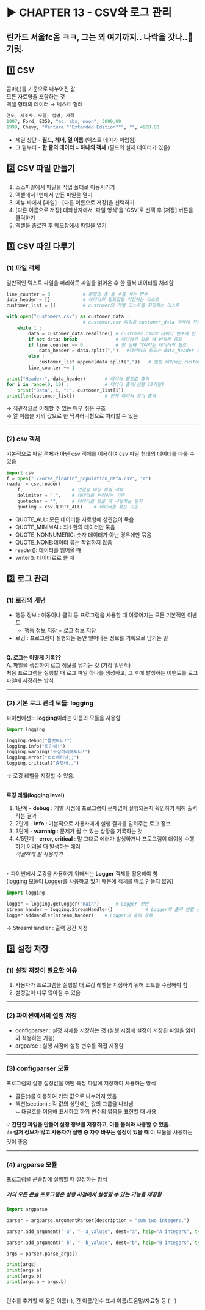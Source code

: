 # ▶ CHAPTER 13 - CSV와 로그 관리
## 린가드 서울fc옴 ㅋㅋ, 그는 외 여기까지.. 나락을 갓나..🤟 기릿.

## 1️⃣ CSV
콤마(,)를 기준으로 나누어진 값
<br> 모든 자료형을 포함하는 것
<br> 엑셀 형태의 데이터 → 텍스트 형태

```python
연도, 제조사, 모델, 설명, 가격
1997, Ford, E350, "ac, abs, moon", 3000.00
1999, Chevy, "Venture ""Extended Edition""", "", 4900.00
```
* 제일 상단 - **필드, 헤더, 열 이름** (텍스트 데이가 이렵됨)
* 그 밑부터 - **한 줄의 데이터 = 하나의 객체** (필드의 실제 데이터가 있음)

## 2️⃣ CSV 파일 만들기
1. 소스파일에서 파일을 작업 폴더로 이동시키기
2. 엑셀에서 1번에서 만든 파일을 열기
3. 메뉴 바에서 [파일] - [다른 이름으로 저장]을 선택하기
4. [다른 이름으로 저장] 대화상자에서 '파일 형식'을 'CSV'로 선택 후 [저장] 버튼을 클릭하기
5. 엑셀을 종료한 후 메모장에서 파일을 열기

## 3️⃣ CSV 파일 다루기
### (1) 파일 객체
일반적인 텍스트 파일을 퍼리하듯 파일을 읽어온 후 한 줄씩 데이터를 처리함

```python
line_counter = 0            # 파일의 총 줄 수를 세는 변수
data_header = []            # 데이터의 필드값을 저장하는 리스트
customer_list = []          # customer의 개별 리스트를 저장하는 리스트

with open("customers.csv") as customer_data :
                            # customer.csv 파일을 customer_data 객체에 저장
    while 1 :
        data = customer_data.readline() # customer.csv의 데이터 변수에 한 줄씩 저장
        if not data: break              # 데이터가 없을 때 반복문 종료
        if line_counter == 0 :          # 첫 번째 데이터는 데이터의 필드
            data_header = data.split(",")   #데이터의 필드는 data_header 리스트에 저장, 데이터 저장 시 "," 분리
        else :
            customer_list.append(data.split(","))   # 일반 데이터는 customer_list 객체 저장, 데이터 저장 시 ","로 분리
        line_counter += 1

print("Header:", data_header)       # 데이터 필드값 출력
for i in range(0, 10) :             # 데이터 출력(샘플 10개만)
    print("Data", i, ":", customer_list[i])
print(len(customer_list))           # 전체 데이터 크기 출력
```
→ 직관적으로 이해할 수 있는 매우 쉬운 구조
<br> → 열 이름을 키의 값으로 한 딕셔러니형으로 처리할 수 있음
<hr>

### (2) csv 객체
기본적으로 파일 객체가 아닌 csv 객체를 이용하여 csv 파일 형태의 데이터를 다룰 수 있음

```python
import csv
f = open("./korea_floatinf_population_data.csv", "r")
reader = csv.reader(
    f,                  # 연결할 대상 파일 객페
    delimiter = ",",    # 데이터를 분리하는 기준
    quotechar = "",     # 데이터를 묶을 때 사용하는 문자
    quoting = csv.QUOTE_ALL)    # 데이터를 묶는 기준
```
* QUOTE_ALL: 모든 데이터를 자료형에 상관없이 묶음
* QUOTE_MINIMAL: 최소한의 데이터만 묶음
* QUOTE_NONNUMERIC: 숫자 데이터가 아닌 경우에만 묶음 
* QUOTE_NONE:데이터 묶는 작업하지 않음
* reader(): 데이터를 읽어올 때
* writer(): 데이터르르 쓸 때 

## 2️⃣ 로그 관리
### (1) 로깅의 개념
* 행동 정보 : 이동이나 클릭 등 프로그램을 사용할 때 이루어지는 모든 기본적인 이벤트
    * 행동 정보 저장 = 로그 정보 저장
* 로깅 : 프로그램이 실행되는 동안 일어나는 정보를 기록으로 남기는 일

<br> **Q. 로그는 어떻게 기록??**
<br> A. 파일을 생성하여 로그 정보를 남기는 것 (가장 일반적)
<br> 처음 프로그램을 실행할 때 로그 파일 하나를 생성하고, 그 후에 발생하는 이벤트를 로그 파일에 저장하는 방식
<hr>

### (2) 기본 로그 관리 모듈: logging
파이썬에선느 **logging**이라는 이름의 모듈을 사용함

```python
import logging

logging.debug("틀렷짜나!")
logging.info("화긴해!")
logging.warning("쪼심하래해짜나!")
logging.error("ㄷㄷ에러남;;")
logging.critical("즁댓네..")
```
→ 로깅 레벨을 지정할 수 있음. 

<br> **로깅 레벨(logging level)**
1. 1단계 - **debug** : 개발 시점에 프로그램이 문제없이 실행되는지 확인하기 위해 출력하는 결과
2. 2단계 - **info** : 기본적으로 사용자에게 실행 결과를 알려주는 로그 정보
3. 3단계 - **warnnig** : 문제가 될 수 있는 상황을 기록하는 것
4. 4/5단계 - **error, critical** : 말 그대로 에러가 발생하거나 프로그램이 더이상 수행하기 어려울 때 발생하는 에러
<br> *적절하게 잘 사용하기*

<br> ‣ 파이썬에서 로깅을 사용하기 위해서는 **Logger** 객체를 활용해야 함
<br> (logging 모듈이 Logger를 사용하고 있기 때문에 객체를 따로 만들지 않음)

```python
import logging

logger = logging.getLogger("main")      # Logger 선언
stream_hander = logging.StreamHandler()            # Logger의 출력 방법 선언
logger.addHandler(stream_hander)    # Logger의 출력 등록
```
→ StreamHandler : 출력 공간 지정

## 3️⃣ 설정 저장
### (1) 설정 저장이 필요한 이유
1. 사용자가 프로그램을 실행할 대 로깅 레벨을 지정하기 위해 코드를 수정해야 함
2. 설정값이 너무 많아질 수 있음
<hr>

### (2) 파이썬에서의 설정 저장
* configparser : 설정 자체를 저장하는 것 (실행 시점에 설정이 저장된 파일을 읽어와 적용하는 기능)
* argparse : 실행 시점에 설정 변수를 직접 지정함
<hr>

### (3) configparser 모듈
프로그램의 실행 설정값을 어떤 특정 파일에 저장하여 사용하는 방식
* 콜론(:)를 이용하여 키와 값으로 나누어져 있음
* 섹션(section) : 각 값의 상단에는 값의 그룹을 나타냄 
<br>  ⌙ 대괄호를 이용해 표시하고 하위 변수의 묶음을 표현할 때 사용

💡 **간단한 파일을 만들어 설정 정보를 저장하고, 이를 불러와 사용할 수 있음.**
<br> 👍 **설저 정보가 많고 사용자가 실행 중 자주 바꾸는 설정이 있을 때** 이 모듈을 사용하는 것이 좋음
<hr>

### (4) argparse 모듈
프로그램을 콘솔창에 실행할 때 설정하는 방식
##### 거의 모든 콘솔 프로그램은 실행 시점에서 설정할 수 있는 기능을 제공함

```python
import argparse 

parser = argparse.ArgumentParser(description = "sum two integers.")

parser.add_argument("-a", "--a_valuse", dest="a", help="A integers", type = int)

parser.add_argument("-b", "--b_valuse", dest="b", help="B integers", type = int)

args = parser.parse_args()

print(args)
print(args.a)
print(args.b)
print(args.a + args.b)
```
<br> 인수를 추가할 때 짧은 이름(-), 긴 이름/인수 표시 이름/도움말/자료형 등 (--)